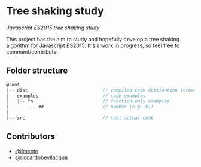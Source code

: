 # Tree shaking study

*Javascript ES2015 tree shaking study*

This project has the aim to study and hopefully develop a tree shaking algorithm for Javascript ES2015. It's a work in progress, so feel free to comment/contribute.

## Folder structure

``` js
@root
|-- dist                            // compiled code destination (created on build)
|-- examples                        // code examples
|   |-- fn                          // function-only examples
|       |-- ##                      // number (e.g. 01)
| 
|-- src                             // tool actual code
```

## Contributors
* [@ilmente](https://github.com/ilmente) 
* [@riccardobevilacqua](https://github.com/riccardobevilacqua)
